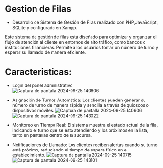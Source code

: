 # Gestion de Filas

 - Desarrollo de Sistema de Gestión de Filas realizado con PHP,JavaScript, SQLite y configurado en Xampp.

Este sistema de gestión de filas está diseñado para optimizar y organizar el flujo de atención al cliente en entornos de alto tráfico, como bancos o instituciones financieras. Permite a los usuarios tomar un número de turno y esperar su llamado de manera eficiente.

# Caracteristicas: 
- Login del panel administrativo
![Captura de pantalla 2024-09-25 140606](https://github.com/user-attachments/assets/75ac5bdb-ab43-4f12-9562-7334a5521ab6)

- Asignación de Turnos Automática: Los clientes pueden generar su número de turno de manera rápida y sencilla a través de quioscos o dispositivos móviles.
![Captura de pantalla 2024-09-25 140606](https://github.com/user-attachments/assets/0c5e6484-ab0c-4057-867d-056597288bbc)
![Captura de pantalla 2024-09-25 143022](https://github.com/user-attachments/assets/39a2eb1d-9881-4411-9f72-919be25f3b4e)

- Monitoreo en Tiempo Real: El sistema muestra el estado actual de la fila, indicando el turno que se está atendiendo y los próximos en la lista, tanto en pantallas dentro de la sucursal.
- Notificaciones de Llamado: Los clientes reciben alertas cuando su turno está próximo, reduciendo el tiempo de espera físico en el establecimiento.
![Captura de pantalla 2024-09-25 140715](https://github.com/user-attachments/assets/979639e9-c679-4eae-bb32-e00ea93a7e83)
![Captura de pantalla 2024-09-25 143101](https://github.com/user-attachments/assets/135aa845-fa8c-40d8-8812-f5db492d648b)
